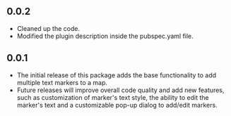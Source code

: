 ## 0.0.2

* Cleaned up the code.
* Modified the plugin description inside the pubspec.yaml file.

## 0.0.1

* The initial release of this package adds the base functionality to add multiple text markers to a map.
* Future releases will improve overall code quality and add new features, such as customization of marker's text style, the ability to edit the marker's text and a customizable pop-up dialog to add/edit markers.
